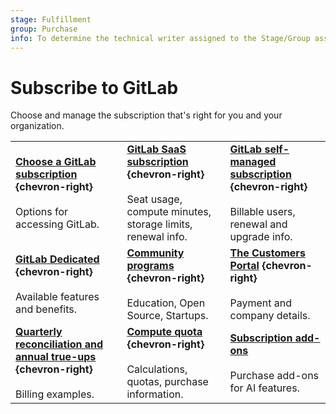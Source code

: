 ```yaml
---
stage: Fulfillment
group: Purchase
info: To determine the technical writer assigned to the Stage/Group associated with this page, see https://handbook.gitlab.com/handbook/product/ux/technical-writing/#assignments
---
```


# Subscribe to GitLab

Choose and manage the subscription that's right for you and your organization.

| | | |
|--|--|--|
| [**Choose a GitLab subscription**](choosing_subscription.md) **{chevron-right}**<br><br> Options for accessing GitLab. |  [**GitLab SaaS subscription**](gitlab_com/index.md) **{chevron-right}**<br><br> Seat usage, compute minutes, storage limits, renewal info. | [**GitLab self-managed subscription**](self_managed/index.md) **{chevron-right}**<br><br> Billable users, renewal and upgrade info. |
| [**GitLab Dedicated**](gitlab_dedicated/index.md) **{chevron-right}**<br><br> Available features and benefits. | [**Community programs**](community_programs.md) **{chevron-right}**<br><br> Education, Open Source, Startups. |  [**The Customers Portal**](customers_portal.md) **{chevron-right}**<br><br> Payment and company details. |
|  [**Quarterly reconciliation and annual true-ups**](quarterly_reconciliation.md) **{chevron-right}**<br><br> Billing examples.| [**Compute quota**](../ci/pipelines/cicd_minutes.md) **{chevron-right}**<br><br> Calculations, quotas, purchase information. | [**Subscription add-ons**](subscription-add-ons.md)<br><br> Purchase add-ons for AI features. |
